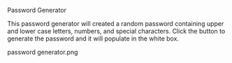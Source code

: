 Password Generator

This password generator will created a random password containing upper and lower case letters, numbers, and special characters.  Click the button to generate the password and it will populate in the white box.

password generator.png